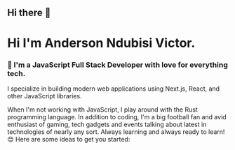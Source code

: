 ## Hi there 👋


# Hi I'm Anderson Ndubisi Victor.

### 👋 I'm a JavaScript Full Stack Developer with love for everything tech.

I specialize in building modern web applications using Next.js, React, and other JavaScript libraries.

When I'm not working with JavaScript, I play around with the Rust programming language. In addition to coding, I'm a big football fan and avid enthusiast of gaming, tech gadgets and events talking about latest in technologies of nearly any sort. Always learning and always ready to learn! 😊
Here are some ideas to get you started:



